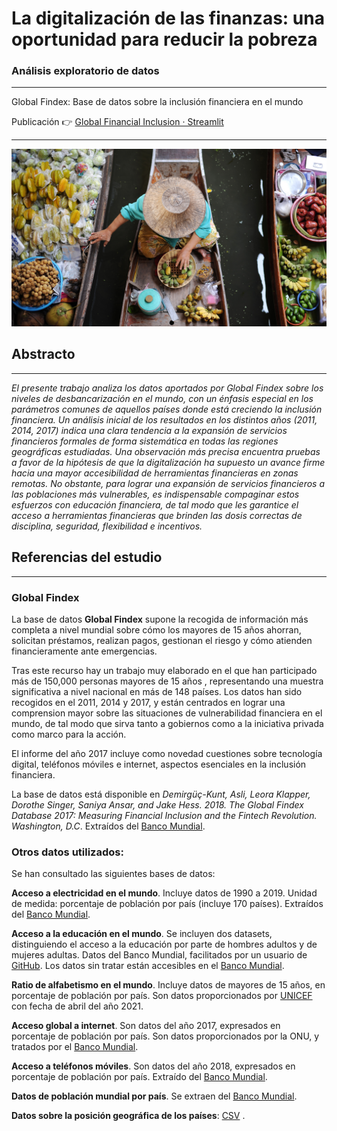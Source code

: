 # La digitalización de las finanzas: una oportunidad para reducir la pobreza

### Análisis exploratorio de datos
----------------------------------------------------------------------------------------------

Global Findex: Base de datos sobre la inclusión financiera en el mundo

Publicación 👉 [Global Financial Inclusion · Streamlit](https://share.streamlit.io/gonzalovf1996/global_financial_inclusion/main/main.py)

----------------------------------------------------------------------------------------------

![imagen portada](imagen/boat-market-marquee-1600x900.jpg)

## Abstracto
----------------------------------------------------------------------------------------------
_El presente trabajo analiza los datos aportados por Global Findex sobre los niveles de desbancarización en el mundo, con un énfasis especial en los parámetros comunes de aquellos países donde está creciendo la inclusión financiera. Un análisis inicial de los resultados en los distintos años (2011, 2014, 2017) indica una clara tendencia a la expansión de servicios financieros formales de forma sistemática en todas las regiones geográficas estudiadas. Una observación más precisa encuentra pruebas a favor de la hipótesis de que la digitalización ha supuesto un avance firme hacia una mayor accesibilidad de herramientas financieras en zonas remotas. No obstante, para lograr una expansión de servicios financieros a las poblaciones más vulnerables, es indispensable compaginar estos esfuerzos con educación financiera, de tal modo que les garantice el acceso a herramientas financieras que brinden las dosis correctas de disciplina, seguridad, flexibilidad e incentivos._




## Referencias del estudio
----------------------------------------------------------------------------------------------

### Global Findex

La base de datos __Global Findex__ supone la recogida de información más completa a nivel mundial sobre cómo los mayores de 15 años ahorran, solicitan préstamos, realizan pagos, gestionan el riesgo y cómo atienden financieramente ante emergencias.

Tras este recurso hay un trabajo muy elaborado en el que han participado más de 150,000 personas mayores de 15 años , representando una muestra significativa a nivel nacional en más de 148 países. Los datos han sido recogidos en el 2011, 2014 y 2017, y están centrados en lograr una comprension mayor sobre las situaciones de vulnerabilidad financiera en el mundo, de tal modo que sirva tanto a gobiernos como a la iniciativa privada como marco para la acción.

El informe del año 2017 incluye como novedad cuestiones sobre tecnología digital, teléfonos móviles e internet, aspectos esenciales en la inclusión financiera.

La base de datos está disponible en _Demirgüç-Kunt, Asli, Leora Klapper, Dorothe Singer, Saniya Ansar, and Jake Hess. 2018. The Global Findex Database 2017: Measuring Financial Inclusion and the Fintech Revolution. Washington, D.C_. Extraídos del [Banco Mundial](https://globalfindex.worldbank.org/index.php/#data_sec_focus).


### Otros datos utilizados:

Se han consultado las siguientes bases de datos:

__Acceso a electricidad en el mundo__. Incluye datos de 1990 a 2019. Unidad de medida: porcentaje de población por país (incluye 170 países). Extraídos del [Banco Mundial](https://data.worldbank.org/indicator/EG.ELC.ACCS.ZS).

__Acceso a la educación en el mundo__. Se incluyen dos datasets, distinguiendo el acceso a la educación por parte de hombres adultos y de mujeres adultas. Datos del Banco Mundial, facilitados por un usuario de [GitHub](https://github.com/cllocc/DAND_project_2). Los datos sin tratar están accesibles en el [Banco Mundial](https://databank.worldbank.org/EdStats_Indicators_Report/id/c755d342#).

__Ratio de alfabetismo en el mundo__. Incluye datos de mayores de 15 años, en porcentaje de población por país. Son datos proporcionados por [UNICEF](https://data.unicef.org/topic/education/learning-and-skills/) con fecha de abril del año 2021.

__Acceso global a internet__. Son datos del año 2017, expresados en porcentaje de población por país. Son datos proporcionados por la ONU, y tratados por el [Banco Mundial](https://data.worldbank.org/indicator/IT.NET.USER.ZS).

__Acceso a teléfonos móviles__. Son datos del año 2018, expresados en porcentaje de población por país. Extraído del [Banco Mundial]( https://data.worldbank.org/indicator/IT.CEL.SETS.P2).

__Datos de población mundial por país__. Se extraen del [Banco Mundial](https://data.worldbank.org/indicator/SP.POP.TOTL).

__Datos sobre la posición geográfica de los países__: [CSV](https://gist.githubusercontent.com/tadast/8827699/raw/3cd639fa34eec5067080a61c69e3ae25e3076abb/countries_codes_and_coordinates.csv) .
